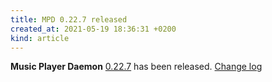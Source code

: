 ```yaml
---
title: MPD 0.22.7 released
created_at: 2021-05-19 18:36:31 +0200
kind: article
---
```


**Music Player Daemon** [0.22.7](/download/mpd/0.22/mpd-0.22.7.tar.xz) has been released.
[Change log](https://raw.githubusercontent.com/MusicPlayerDaemon/MPD/v0.22.7/NEWS)
